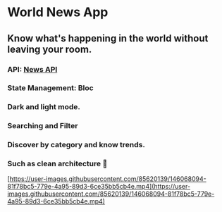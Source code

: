 # World News App

## Know what's happening in the world without leaving your room.

### API: [News API](https://newsapi.org/)

### State Management: Bloc

### Dark and light mode.

### Searching and Filter

### Discover by category and know trends.

### Such as clean architecture 🦄

[https://user-images.githubusercontent.com/85620139/146068094-81f78bc5-779e-4a95-89d3-6ce35bb5cb4e.mp4](https://user-images.githubusercontent.com/85620139/146068094-81f78bc5-779e-4a95-89d3-6ce35bb5cb4e.mp4)